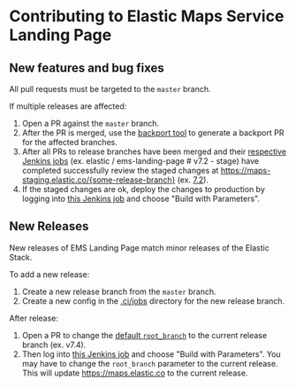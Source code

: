 # Contributing to Elastic Maps Service Landing Page

## New features and bug fixes
All pull requests must be targeted to the `master` branch.

If multiple releases are affected:

1. Open a PR against the `master` branch.
1. After the PR is merged, use the [backport tool](https://github.com/sqren/backport) to generate a backport PR for the affected branches.
1. After all PRs to release branches have been merged and their [respective Jenkins jobs](https://kibana-ci.elastic.co) (ex. elastic / ems-landing-page # v7.2 - stage) have completed successfully review the staged changes at https://maps-staging.elastic.co/{some-release-branch} (ex. [7.2](https://maps-staging.elastic.co/v7.2)).
1. If the staged changes are ok, deploy the changes to production by logging into [this Jenkins job](https://kibana-ci.elastic.co/job/elastic+ems-landing-page+deploy/) and choose "Build with Parameters".

## New Releases
New releases of EMS Landing Page match minor releases of the Elastic Stack.

To add a new release:
1. Create a new release branch from the `master` branch.
1. Create a new config in the [.ci/jobs](https://github.com/elastic/ems-landing-page/tree/master/.ci/jobs) directory for the new release branch.

After release:
1. Open a PR to change the [default `root_branch`](https://github.com/elastic/ems-landing-page/blob/master/.ci/jobs/defaults.yml#L22) to the current release branch (ex. v7.4).
1. Then log into [this Jenkins job](https://kibana-ci.elastic.co/job/elastic+ems-landing-page+deploy/) and choose "Build with Parameters". You may have to change the `root_branch` parameter to the current release. This will update https://maps.elastic.co to the current release.
